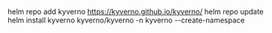 helm repo add kyverno https://kyverno.github.io/kyverno/
helm repo update
helm install kyverno kyverno/kyverno -n kyverno --create-namespace